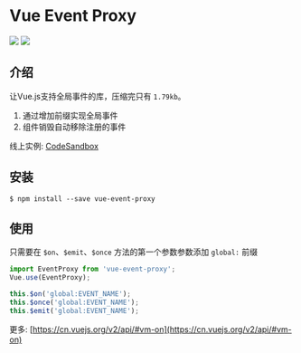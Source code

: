 # Vue Event Proxy

[![](https://img.shields.io/badge/zh--cn-中文-orange.svg)](https://github.com/jser-club/vue-event-proxy/blob/master/README.zh-cn.md) [![](https://img.shields.io/badge/en--us-英语-green.svg)](https://github.com/jser-club/vue-event-proxy/blob/master/README.md)

## 介绍

让Vue.js支持全局事件的库，压缩完只有 `1.79kb`。

1. 通过增加前缀实现全局事件
2. 组件销毁自动移除注册的事件

线上实例: [CodeSandbox](https://codesandbox.io/s/xlvz2p79vp)

## 安装
```
$ npm install --save vue-event-proxy
```

## 使用
只需要在 `$on`、`$emit`、`$once` 方法的第一个参数参数添加 `global:` 前缀

```js
import EventProxy from 'vue-event-proxy';
Vue.use(EventProxy);

this.$on('global:EVENT_NAME');
this.$once('global:EVENT_NAME');
this.$emit('global:EVENT_NAME');
```

更多: [https://cn.vuejs.org/v2/api/#vm-on](https://cn.vuejs.org/v2/api/#vm-on)
